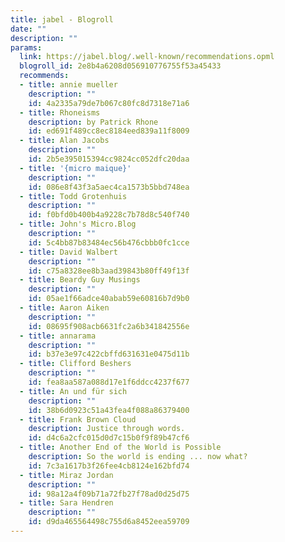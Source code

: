 ```yaml
---
title: jabel - Blogroll
date: ""
description: ""
params:
  link: https://jabel.blog/.well-known/recommendations.opml
  blogroll_id: 2e8b4a6208d056910776755f53a45433
  recommends:
  - title: annie mueller
    description: ""
    id: 4a2335a79de7b067c80fc8d7318e71a6
  - title: Rhoneisms
    description: by Patrick Rhone
    id: ed691f489cc8ec8184eed839a11f8009
  - title: Alan Jacobs
    description: ""
    id: 2b5e395015394cc9824cc052dfc20daa
  - title: '{micro maique}'
    description: ""
    id: 086e8f43f3a5aec4ca1573b5bbd748ea
  - title: Todd Grotenhuis
    description: ""
    id: f0bfd0b400b4a9228c7b78d8c540f740
  - title: John's Micro.Blog
    description: ""
    id: 5c4bb87b83484ec56b476cbbb0fc1cce
  - title: David Walbert
    description: ""
    id: c75a8328ee8b3aad39843b80ff49f13f
  - title: Beardy Guy Musings
    description: ""
    id: 05ae1f66adce40abab59e60816b7d9b0
  - title: Aaron Aiken
    description: ""
    id: 08695f908acb6631fc2a6b341842556e
  - title: annarama
    description: ""
    id: b37e3e97c422cbffd631631e0475d11b
  - title: Clifford Beshers
    description: ""
    id: fea8aa587a088d17e1f6ddcc4237f677
  - title: An und für sich
    description: ""
    id: 38b6d0923c51a43fea4f088a86379400
  - title: Frank Brown Cloud
    description: Justice through words.
    id: d4c6a2cfc015d0d7c15b0f9f89b47cf6
  - title: Another End of the World is Possible
    description: So the world is ending ... now what?
    id: 7c3a1617b3f26fee4cb8124e162bfd74
  - title: Miraz Jordan
    description: ""
    id: 98a12a4f09b71a72fb27f78ad0d25d75
  - title: Sara Hendren
    description: ""
    id: d9da465564498c755d6a8452eea59709
---
```

